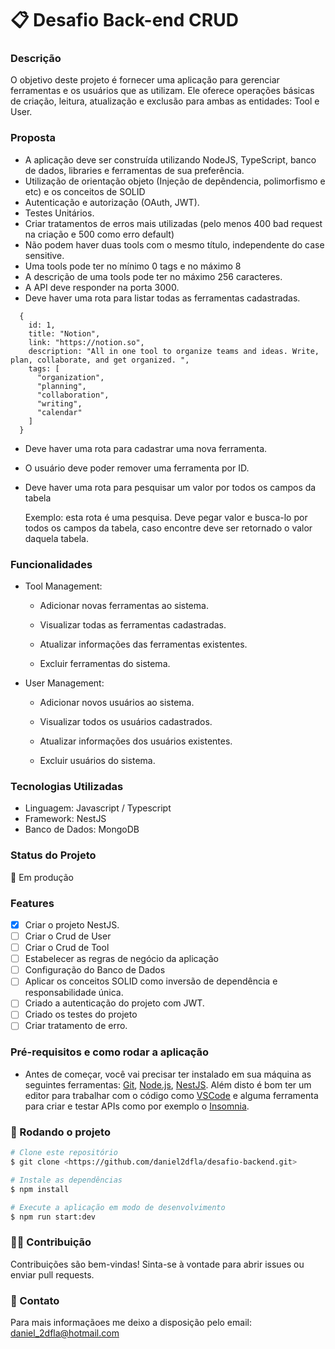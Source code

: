 #  📋 Desafio Back-end CRUD

### Descrição 

O objetivo deste projeto é fornecer uma aplicação para gerenciar ferramentas e os usuários que as utilizam. Ele oferece operações básicas de criação, leitura, atualização e exclusão para ambas as entidades: Tool e User.

### Proposta

- A aplicação deve ser construída utilizando NodeJS, TypeScript, banco de dados, libraries e ferramentas de sua preferência.
- Utilização de orientação objeto (Injeção de depêndencia, polimorfismo e etc) e os conceitos de SOLID
- Autenticação e autorização (OAuth, JWT).
- Testes Unitários.
- Criar tratamentos de erros mais utilizadas (pelo menos 400 bad request na criação e 500 como erro default)
- Não podem haver duas tools com o mesmo título, independente do case sensitive.
- Uma tools pode ter no mínimo 0 tags e no máximo 8
- A descrição de uma tools pode ter no máximo 256 caracteres.
- A API deve responder na porta 3000.
- Deve haver uma rota para listar todas as ferramentas cadastradas.
```
  {
    id: 1,
    title: "Notion",
    link: "https://notion.so",
    description: "All in one tool to organize teams and ideas. Write, plan, collaborate, and get organized. ",
    tags: [
      "organization",
      "planning",
      "collaboration",
      "writing",
      "calendar"
    ]
  }
```
- Deve haver uma rota para cadastrar uma nova ferramenta.
- O usuário deve poder remover uma ferramenta por ID.
- Deve haver uma rota para pesquisar um valor por todos os campos da tabela
  
   Exemplo: esta rota é uma pesquisa. Deve pegar valor e busca-lo por todos os campos da tabela, caso encontre deve ser retornado
o valor daquela tabela.
  


### Funcionalidades
- Tool Management:
  
  * Adicionar novas ferramentas ao sistema.
  
  * Visualizar todas as ferramentas cadastradas.
  
  * Atualizar informações das ferramentas existentes.

  * Excluir ferramentas do sistema.

- User Management:
  
  * Adicionar novos usuários ao sistema.
  
  * Visualizar todos os usuários cadastrados.
  
  * Atualizar informações dos usuários existentes.
  
  * Excluir usuários do sistema.

    
### Tecnologias Utilizadas
- Linguagem: Javascript / Typescript
- Framework: NestJS
- Banco de Dados: MongoDB

### Status do Projeto

  🚀 Em produção

### Features

- [x] Criar o projeto NestJS. 
- [ ] Criar o Crud de User
- [ ] Criar o Crud de Tool
- [ ] Estabelecer as regras de negócio da aplicação
- [ ] Configuração do Banco de Dados
- [ ] Aplicar os conceitos SOLID como inversão de dependência e responsabilidade única.
- [ ] Criado a autenticação do projeto com JWT.
- [ ] Criado os testes do projeto
- [ ] Criar tratamento de erro.

### Pré-requisitos e como rodar a aplicação
- Antes de começar, você vai precisar ter instalado em sua máquina as seguintes ferramentas:
 [Git](https://git-scm.com), [Node.js](https://nodejs.org/en/), [NestJS](https://docs.nestjs.com/first-steps). 
 Além disto é bom ter um editor para trabalhar com o código como [VSCode](https://code.visualstudio.com/) e alguma ferramenta para criar e testar APIs como por exemplo o [Insomnia](https://insomnia.rest/).

### 🎲 Rodando o projeto

```bash
# Clone este repositório
$ git clone <https://github.com/daniel2dfla/desafio-backend.git>

# Instale as dependências
$ npm install

# Execute a aplicação em modo de desenvolvimento
$ npm run start:dev
```

### ✌🏽 Contribuição

Contribuições são bem-vindas! Sinta-se à vontade para abrir issues ou enviar pull requests.

### 📩 Contato
Para mais informaçãoes me deixo a disposição pelo email: daniel_2dfla@hotmail.com
